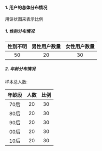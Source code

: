 #### 1. 用户的总体分布情况

用饼状图来表示比例

##### 1. 性别分布情况

| 性别不明 | 男性用户数量 | 女性用户数量 |
|:-------:|:-----------:| :----------:|
| 50      |     20     |      30     |

##### 2. 年龄分布情况

样本总人数: 

| 年龄段    | 人数        | 比例        |
|:--------:|:-----------:| :----------:|
| 70后      |     20     |      30     |
| 80后      |     20     |      30     |
| 90后      |     20     |      30     |
| 00后      |     20     |      30     |
| 10后      |     20     |      30     |